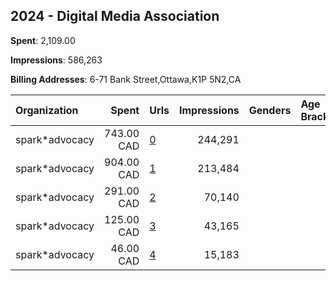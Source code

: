 ## 2024 - Digital Media Association 
**Spent**: 2,109.00

**Impressions**: 586,263

**Billing Addresses**: 6-71 Bank Street,Ottawa,K1P 5N2,CA

|Organization|Spent|Urls|Impressions|Genders|Age Brackets|Country Codes|
|:---|---:|:---|---:|:---|:---|:---|
|spark*advocacy|743.00 CAD|[0](https://www.snap.com/political-ads/asset/123572d9cf5737aabfd2d48022fb5092a8c1d2cc3deed8049ae1b0fa116dd67d?mediaType=mp4)|244,291|||canada|
|spark*advocacy|904.00 CAD|[1](https://www.snap.com/political-ads/asset/840e47c668f4688a8da5c68ebb63a71546c7753e092f0a5b77c02f78431541f9?mediaType=mp4)|213,484|||canada|
|spark*advocacy|291.00 CAD|[2](https://www.snap.com/political-ads/asset/840e47c668f4688a8da5c68ebb63a71546c7753e092f0a5b77c02f78431541f9?mediaType=mp4)|70,140|||canada|
|spark*advocacy|125.00 CAD|[3](https://www.snap.com/political-ads/asset/1cdeebe31accf37d38627a2d5e3c352c0320c9b1254a5f9783b7368e07e26471?mediaType=mp4)|43,165|||canada|
|spark*advocacy|46.00 CAD|[4](https://www.snap.com/political-ads/asset/123572d9cf5737aabfd2d48022fb5092a8c1d2cc3deed8049ae1b0fa116dd67d?mediaType=mp4)|15,183|||canada|
